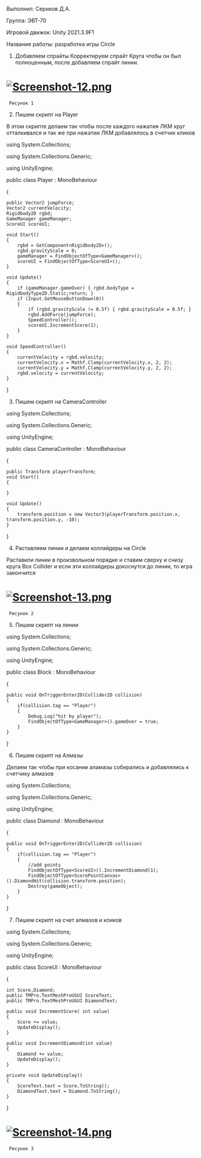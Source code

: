 Выполнил: Сериков Д.А.

Группа: ЭВТ-70

Игровой движок: Unity 2021.3.9F1

Название работы: разработка игры Circle

1.	Добавляем спрайты
Корректируем спрайт Круга чтобы он был полноценным, после добавляем спрайт линии.
 
# [![Screenshot-12.png](https://i.postimg.cc/KYQ32SQX/Screenshot-12.png)](https://postimg.cc/VSrkqh34)
 
     Рисунок 1

2.	Пишем скрипт на Player

В этом скрипте делаем так чтобы после каждого нажатия ЛКМ круг отталкивался и так же при нажатии ЛКМ добавлялось в счетчик кликов

using System.Collections;

using System.Collections.Generic;

using UnityEngine;

public class Player : MonoBehaviour

{

    public Vector2 jumpForce;
    Vector2 currentVelocity;
    Rigidbody2D rgbd;
    GameManager gameManager;
    ScoreUI scoreUI;

    void Start()
    {
        rgbd = GetComponent<Rigidbody2D>();
        rgbd.gravityScale = 0;
        gameManager = FindObjectOfType<GameManager>();
        scoreUI = FindObjectOfType<ScoreUI>();
    }

    void Update()
    {
        if (gameManager.gameOver) { rgbd.bodyType = RigidbodyType2D.Static;return; }
        if (Input.GetMouseButtonDown(0))
        {
            if (rgbd.gravityScale != 0.5f) { rgbd.gravityScale = 0.5f; }
            rgbd.AddForce(jumpForce);
            SpeedController();
            scoreUI.IncrementScore(1);
        }
    }

    void SpeedController()
    {
        currentVelocity = rgbd.velocity;
        currentVelocity.x = Mathf.Clamp(currentVelocity.x, 2, 2);
        currentVelocity.y = Mathf.Clamp(currentVelocity.y, 2, 2);
        rgbd.velocity = currentVelocity;
    }
}


3.	Пишем скрипт на CameraController

using System.Collections;

using System.Collections.Generic;

using UnityEngine;

public class CameraController : MonoBehaviour

{

    public Transform playerTransform;
    void Start()
    {
        
    }

    void Update()
    {
        transform.position = new Vector3(playerTransform.position.x, transform.position.y, -10);
    }
}


4.	Раставляем линии и делаем коллайдеры на Circle

Раставили линии в произвольном порядке и ставим сверху и снизу круга Box Collider и если эти коллайдеры докоснутся до линии, то игра закончится
 
# [![Screenshot-13.png](https://i.postimg.cc/K8DDRWQf/Screenshot-13.png)](https://postimg.cc/0zrw4cTK)
 
     Рисунок 2

5.	Пишем скрипт на линии

using System.Collections;

using System.Collections.Generic;

using UnityEngine;

public class Block : MonoBehaviour

{

    public void OnTriggerEnter2D(Collider2D collision)
    {
        if(collision.tag == "Player")
        {
            Debug.Log("hit by player");
            FindObjectOfType<GameManager>().gameOver = true;
        }
    }
}

6.	Пишем скрипт на Алмазы 

Делаем так чтобы при косании аламазы собирались и добавлялись к счетчику алмазов

using System.Collections;

using System.Collections.Generic;

using UnityEngine;

public class Diamond : MonoBehaviour

{

    public void OnTriggerEnter2D(Collider2D collision)
    {
        if(collision.tag == "Player")
        {
            //add points
            FindObjectOfType<ScoreUI>().IncrementDiamond(1);
            FindObjectOfType<ScorePointCanvas>().DiamondHit(collision.transform.position);
            Destroy(gameObject);
        }
    }
}

7.	Пишем скрипт на счет алмазов и кликов

using System.Collections;

using System.Collections.Generic;

using UnityEngine;

public class ScoreUI : MonoBehaviour

{

    int Score,Diamond;
    public TMPro.TextMeshProUGUI ScoreText;
    public TMPro.TextMeshProUGUI DiamondText;

    public void IncrementScore( int value)
    {
        Score += value;
        UpdateDisplay();
    }

    public void IncrementDiamond(int value)
    {
        Diamond += value;
        UpdateDisplay();
    }

    private void UpdateDisplay()
    {
        ScoreText.text = Score.ToString();
        DiamondText.text = Diamond.ToString();
    }
}
 
# [![Screenshot-14.png](https://i.postimg.cc/FHp09Lsn/Screenshot-14.png)](https://postimg.cc/xXkX5qmK)
 
     Рисунок 3





